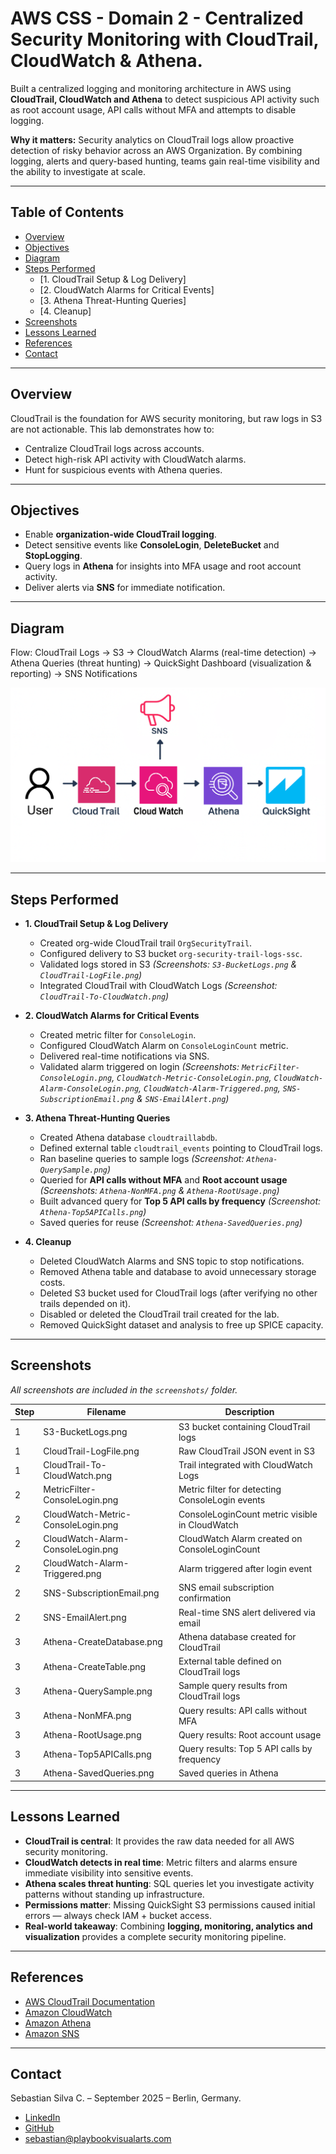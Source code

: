 # AWS CSS - Domain 2 - Centralized Security Monitoring with CloudTrail, CloudWatch & Athena.

Built a centralized logging and monitoring architecture in AWS using **CloudTrail, CloudWatch and Athena** to detect suspicious API activity such as root account usage, API calls without MFA and attempts to disable logging.

**Why it matters:** Security analytics on CloudTrail logs allow proactive detection of risky behavior across an AWS Organization. By combining logging, alerts and query-based hunting, teams gain real-time visibility and the ability to investigate at scale.

---

## Table of Contents

- [Overview](#overview)  
- [Objectives](#objectives)  
- [Diagram](#diagram)  
- [Steps Performed](#steps-performed)  
  - [1. CloudTrail Setup & Log Delivery]  
  - [2. CloudWatch Alarms for Critical Events]  
  - [3. Athena Threat-Hunting Queries]  
  - [4. Cleanup]  
- [Screenshots](#screenshots)  
- [Lessons Learned](#lessons-learned)  
- [References](#references)  
- [Contact](#contact)  

---

## Overview

CloudTrail is the foundation for AWS security monitoring, but raw logs in S3 are not actionable. This lab demonstrates how to:

- Centralize CloudTrail logs across accounts.  
- Detect high-risk API activity with CloudWatch alarms.  
- Hunt for suspicious events with Athena queries.  

---

## Objectives

- Enable **organization-wide CloudTrail logging**.  
- Detect sensitive events like **ConsoleLogin**, **DeleteBucket** and **StopLogging**.  
- Query logs in **Athena** for insights into MFA usage and root account activity.   
- Deliver alerts via **SNS** for immediate notification.  

---

## Diagram

Flow: CloudTrail Logs → S3 → CloudWatch Alarms (real-time detection) → Athena Queries (threat hunting) → QuickSight Dashboard (visualization & reporting) → SNS Notifications  

![Domain 2 Architecture](diagram.png)

---

## Steps Performed

- **1. CloudTrail Setup & Log Delivery**  
   - Created org-wide CloudTrail trail `OrgSecurityTrail`.  
   - Configured delivery to S3 bucket `org-security-trail-logs-ssc`.  
   - Validated logs stored in S3 *(Screenshots: `S3-BucketLogs.png` & `CloudTrail-LogFile.png`)*  
   - Integrated CloudTrail with CloudWatch Logs *(Screenshot: `CloudTrail-To-CloudWatch.png`)*  

- **2. CloudWatch Alarms for Critical Events**  
   - Created metric filter for `ConsoleLogin`.  
   - Configured CloudWatch Alarm on `ConsoleLoginCount` metric.  
   - Delivered real-time notifications via SNS.  
   - Validated alarm triggered on login *(Screenshots: `MetricFilter-ConsoleLogin.png`, `CloudWatch-Metric-ConsoleLogin.png`, `CloudWatch-Alarm-ConsoleLogin.png`, `CloudWatch-Alarm-Triggered.png`, `SNS-SubscriptionEmail.png` & `SNS-EmailAlert.png`)*  

- **3. Athena Threat-Hunting Queries**  
   - Created Athena database `cloudtraillabdb`.  
   - Defined external table `cloudtrail_events` pointing to CloudTrail logs.  
   - Ran baseline queries to sample logs *(Screenshot: `Athena-QuerySample.png`)*  
   - Queried for **API calls without MFA** and **Root account usage** *(Screenshots: `Athena-NonMFA.png` & `Athena-RootUsage.png`)*  
   - Built advanced query for **Top 5 API calls by frequency** *(Screenshot: `Athena-Top5APICalls.png`)*  
   - Saved queries for reuse *(Screenshot: `Athena-SavedQueries.png`)*  

- **4. Cleanup**  
   - Deleted CloudWatch Alarms and SNS topic to stop notifications.  
   - Removed Athena table and database to avoid unnecessary storage costs.  
   - Deleted S3 bucket used for CloudTrail logs (after verifying no other trails depended on it).  
   - Disabled or deleted the CloudTrail trail created for the lab.  
   - Removed QuickSight dataset and analysis to free up SPICE capacity.
     
---

## Screenshots

*All screenshots are included in the `screenshots/` folder.*

| Step | Filename                                | Description                                         |
| ---- | --------------------------------------- | ----------------------------------------------------|
| 1    | S3-BucketLogs.png                       | S3 bucket containing CloudTrail logs                |
| 1    | CloudTrail-LogFile.png                  | Raw CloudTrail JSON event in S3                     |
| 1    | CloudTrail-To-CloudWatch.png            | Trail integrated with CloudWatch Logs               |
| 2    | MetricFilter-ConsoleLogin.png           | Metric filter for detecting ConsoleLogin events     |
| 2    | CloudWatch-Metric-ConsoleLogin.png      | ConsoleLoginCount metric visible in CloudWatch      |
| 2    | CloudWatch-Alarm-ConsoleLogin.png       | CloudWatch Alarm created on ConsoleLoginCount       |
| 2    | CloudWatch-Alarm-Triggered.png          | Alarm triggered after login event                   |
| 2    | SNS-SubscriptionEmail.png               | SNS email subscription confirmation                 |
| 2    | SNS-EmailAlert.png                      | Real-time SNS alert delivered via email             |
| 3    | Athena-CreateDatabase.png               | Athena database created for CloudTrail              |
| 3    | Athena-CreateTable.png                  | External table defined on CloudTrail logs           |
| 3    | Athena-QuerySample.png                  | Sample query results from CloudTrail logs           |
| 3    | Athena-NonMFA.png                       | Query results: API calls without MFA                |
| 3    | Athena-RootUsage.png                    | Query results: Root account usage                   |
| 3    | Athena-Top5APICalls.png                 | Query results: Top 5 API calls by frequency         |
| 3    | Athena-SavedQueries.png                 | Saved queries in Athena                             |

---

## Lessons Learned

- **CloudTrail is central**: It provides the raw data needed for all AWS security monitoring.  
- **CloudWatch detects in real time**: Metric filters and alarms ensure immediate visibility into sensitive events.  
- **Athena scales threat hunting**: SQL queries let you investigate activity patterns without standing up infrastructure.  
- **Permissions matter**: Missing QuickSight S3 permissions caused initial errors — always check IAM + bucket access.  
- **Real-world takeaway**: Combining **logging, monitoring, analytics and visualization** provides a complete security monitoring pipeline.  

---

## References

- [AWS CloudTrail Documentation](https://docs.aws.amazon.com/awscloudtrail/latest/userguide/cloudtrail-user-guide.html)  
- [Amazon CloudWatch](https://docs.aws.amazon.com/AmazonCloudWatch/latest/monitoring/WhatIsCloudWatch.html)  
- [Amazon Athena](https://docs.aws.amazon.com/athena/latest/ug/what-is.html)  
- [Amazon SNS](https://docs.aws.amazon.com/sns/latest/dg/welcome.html)  

---

## Contact

Sebastian Silva C. – September 2025 – Berlin, Germany.  
- [LinkedIn](https://www.linkedin.com/in/sebastiansilc/)  
- [GitHub](https://github.com/SebaSilC)  
- [sebastian@playbookvisualarts.com](mailto:sebastian@playbookvisualarts.com)  
